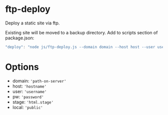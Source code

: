 # ftp-deploy

Deploy a static site via ftp.

Existing site will be moved to a backup directory.
Add to scripts section of package.json:

```javascript
"deploy": "node js/ftp-deploy.js --domain domain --host host --user user --pw password [--stage stage] [--local local]"
```

# Options

- domain: `'path-on-server'`
- host: `'hostname'`
- user: `'username'`
- pw: `'password'`
- stage: `'html.stage'`
- local: `'public'`
